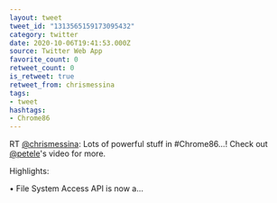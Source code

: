 ```yaml
---
layout: tweet
tweet_id: "1313565159173095432"
category: twitter
date: 2020-10-06T19:41:53.000Z
source: Twitter Web App
favorite_count: 0
retweet_count: 0
is_retweet: true
retweet_from: chrismessina
tags:
- tweet
hashtags:
- Chrome86
---
```


RT [@chrismessina](https://twitter.com/@chrismessina): Lots of powerful stuff in #Chrome86…! Check out [@petele](https://twitter.com/@petele)'s video for more.

Highlights:

• File System Access API is now a…
